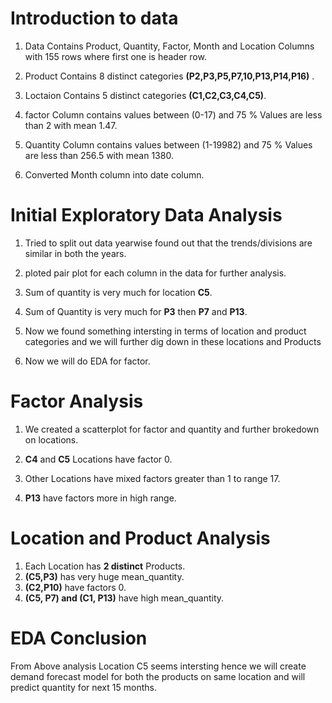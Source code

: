 # Introduction to data

1.  Data Contains Product, Quantity, Factor, Month and Location Columns with 155 rows where first one is header row.

2. Product Contains 8 distinct categories **(P2,P3,P5,P7,10,P13,P14,P16)**  . 

3. Loctaion Contains 5 distinct categories **(C1,C2,C3,C4,C5)**.

4. factor Column contains values between (0-17) and 75 % Values are less than 2 with mean 1.47.

5. Quantity Column contains values between (1-19982) and 75 % Values are less than 256.5 with mean 1380.

6. Converted Month column into date column.

# Initial Exploratory Data Analysis

1. Tried to split out data yearwise found out that the trends/divisions are similar in both the years.

2. ploted pair plot for each column in the data for further analysis.

3. Sum of quantity is very much for location **C5**.

4. Sum of Quantity is very much for **P3** then **P7** and **P13**.

5. Now we found something intersting in terms of location and product categories and we will further dig down in these locations and Products

6. Now we will do EDA for factor.

# Factor Analysis

1. We created a scatterplot for factor and quantity and further brokedown on locations.

2. **C4** and **C5** Locations have factor 0.

3. Other Locations have mixed factors greater than 1 to range 17.

4. **P13** have factors more in high range.

# Location and Product Analysis

1.   Each Location has **2 distinct** Products.
2.   **(C5,P3)** has very huge mean_quantity.
3.   **(C2,P10)** have factors 0.
4.   **(C5, P7) and (C1, P13)** have high mean_quantity.

# EDA Conclusion
From Above analysis Location C5 seems intersting hence we will create demand forecast model for both the products on same location and will predict quantity for next 15 months.
